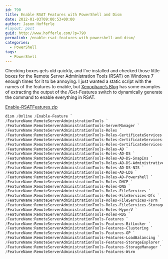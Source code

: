 ```yaml
---
id: 790
title: Enable RSAT Features with PowerShell and Dism
date: 2012-01-03T09:00:53+00:00
author: Jason Hofferle
#layout: post
guid: http://www.hofferle.com/?p=790
permalink: /enable-rsat-features-with-powershell-and-dism/
categories:
  - PowerShell
tags:
  - PowerShell
---
```

Checking boxes gets old quickly, and I&#8217;ve installed and checked those little boxes for the Remote Server Administration Tools (RSAT) on Windows 7 enough times for it to be annoying. I just wanted a static script with the names of the features to enable, but [Xenophane&#8217;s Blog](http://www.xipher.dk/WordPress/?p=338 "Xenophane's Blog") has some examples of extracting the output of the /Get-Features switch to dynamically generate the command to enable everything in RSAT.

[Enable-RSATFeatures.zip](https://drive.google.com/open?id=10PaePKBGzf9oXjtcrwMs3kZRs8V4lHkt)

```powershell
dism /Online /Enable-Feature `
/FeatureName:RemoteServerAdministrationTools `
/FeatureName:RemoteServerAdministrationTools-ServerManager `
/FeatureName:RemoteServerAdministrationTools-Roles `
/FeatureName:RemoteServerAdministrationTools-Roles-CertificateServices `
/FeatureName:RemoteServerAdministrationTools-Roles-CertificateServices-CA `
/FeatureName:RemoteServerAdministrationTools-Roles-CertificateServices-OnlineResponder `
/FeatureName:RemoteServerAdministrationTools-Roles-AD `
/FeatureName:RemoteServerAdministrationTools-Roles-AD-DS `
/FeatureName:RemoteServerAdministrationTools-Roles-AD-DS-SnapIns `
/FeatureName:RemoteServerAdministrationTools-Roles-AD-DS-AdministrativeCenter `
/FeatureName:RemoteServerAdministrationTools-Roles-AD-DS-NIS `
/FeatureName:RemoteServerAdministrationTools-Roles-AD-LDS `
/FeatureName:RemoteServerAdministrationTools-Roles-AD-Powershell `
/FeatureName:RemoteServerAdministrationTools-Roles-DHCP `
/FeatureName:RemoteServerAdministrationTools-Roles-DNS `
/FeatureName:RemoteServerAdministrationTools-Roles-FileServices `
/FeatureName:RemoteServerAdministrationTools-Roles-FileServices-Dfs `
/FeatureName:RemoteServerAdministrationTools-Roles-FileServices-Fsrm `
/FeatureName:RemoteServerAdministrationTools-Roles-FileServices-StorageMgmt `
/FeatureName:RemoteServerAdministrationTools-Roles-HyperV `
/FeatureName:RemoteServerAdministrationTools-Roles-RDS `
/FeatureName:RemoteServerAdministrationTools-Features `
/FeatureName:RemoteServerAdministrationTools-Features-BitLocker `
/FeatureName:RemoteServerAdministrationTools-Features-Clustering `
/FeatureName:RemoteServerAdministrationTools-Features-GP `
/FeatureName:RemoteServerAdministrationTools-Features-LoadBalancing `
/FeatureName:RemoteServerAdministrationTools-Features-StorageExplorer `
/FeatureName:RemoteServerAdministrationTools-Features-StorageManager `
/FeatureName:RemoteServerAdministrationTools-Features-Wsrm
```